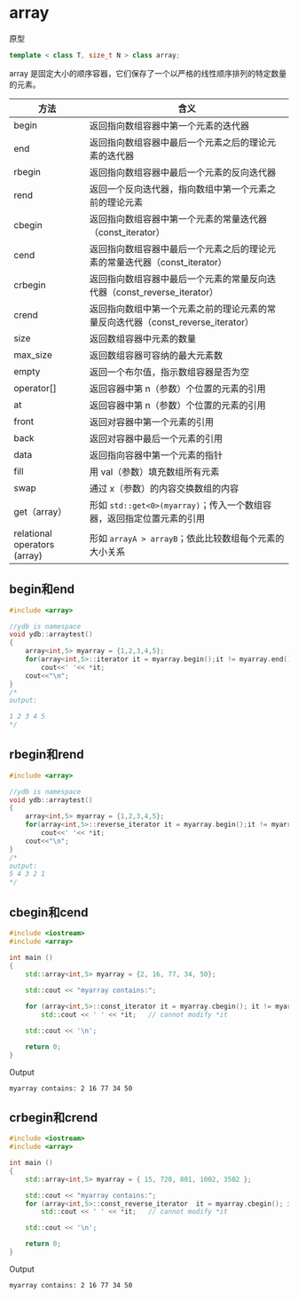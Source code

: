 # array

原型

```c++
template < class T, size_t N > class array;
```

array 是固定大小的顺序容器，它们保存了一个以严格的线性顺序排列的特定数量的元素。

| 方法                         | 含义                                                         |
| ---------------------------- | ------------------------------------------------------------ |
| begin                        | 返回指向数组容器中第一个元素的迭代器                         |
| end                          | 返回指向数组容器中最后一个元素之后的理论元素的迭代器         |
| rbegin                       | 返回指向数组容器中最后一个元素的反向迭代器                   |
| rend                         | 返回一个反向迭代器，指向数组中第一个元素之前的理论元素       |
| cbegin                       | 返回指向数组容器中第一个元素的常量迭代器（const_iterator）   |
| cend                         | 返回指向数组容器中最后一个元素之后的理论元素的常量迭代器（const_iterator） |
| crbegin                      | 返回指向数组容器中最后一个元素的常量反向迭代器（const_reverse_iterator） |
| crend                        | 返回指向数组中第一个元素之前的理论元素的常量反向迭代器（const_reverse_iterator） |
| size                         | 返回数组容器中元素的数量                                     |
| max_size                     | 返回数组容器可容纳的最大元素数                               |
| empty                        | 返回一个布尔值，指示数组容器是否为空                         |
| operator[]                   | 返回容器中第 n（参数）个位置的元素的引用                     |
| at                           | 返回容器中第 n（参数）个位置的元素的引用                     |
| front                        | 返回对容器中第一个元素的引用                                 |
| back                         | 返回对容器中最后一个元素的引用                               |
| data                         | 返回指向容器中第一个元素的指针                               |
| fill                         | 用 val（参数）填充数组所有元素                               |
| swap                         | 通过 x（参数）的内容交换数组的内容                           |
| get（array）                 | 形如 `std::get<0>(myarray)`；传入一个数组容器，返回指定位置元素的引用 |
| relational operators (array) | 形如 `arrayA > arrayB`；依此比较数组每个元素的大小关系       |

## begin和end

```C++
#include <array>

//ydb is namespace
void ydb::arraytest()
{
    array<int,5> myarray = {1,2,3,4,5};
    for(array<int,5>::iterator it = myarray.begin();it != myarray.end();++it)
        cout<<' '<< *it;
    cout<<"\n";
}
/*
output:

1 2 3 4 5
*/

```

## rbegin和rend

```C++
#include <array>

//ydb is namespace
void ydb::arraytest()
{
    array<int,5> myarray = {1,2,3,4,5};
    for(array<int,5>::reverse_iterator it = myarray.begin();it != myarray.end();++it)
        cout<<' '<< *it;
    cout<<"\n";
}
/*
output:
5 4 3 2 1
*/
```



## cbegin和cend

```C++
#include <iostream>
#include <array>

int main ()
{
    std::array<int,5> myarray = {2, 16, 77, 34, 50};
    
    std::cout << "myarray contains:";

    for (array<int,5>::const_iterator it = myarray.cbegin(); it != myarray.cend(); ++it )
        std::cout << ' ' << *it;   // cannot modify *it

    std::cout << '\n';

    return 0;
}
```

Output

```
myarray contains: 2 16 77 34 50
```



## crbegin和crend

```C++
#include <iostream>
#include <array>

int main ()
{
    std::array<int,5> myarray = { 15, 720, 801, 1002, 3502 };

    std::cout << "myarray contains:";
    for (array<int,5>::const_reverse_iterator  it = myarray.cbegin(); it != myarray.cend(); ++it )
        std::cout << ' ' << *it;   // cannot modify *it

    std::cout << '\n';

    return 0;
}
```

Output

```
myarray contains: 2 16 77 34 50
```

